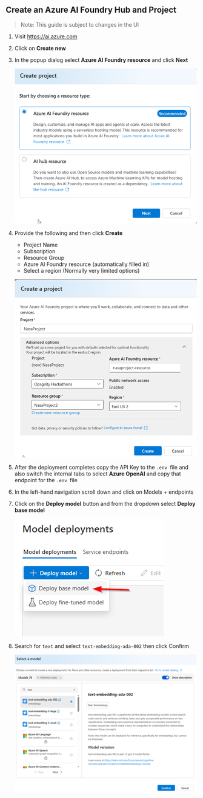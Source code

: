 
    
    
## Create an Azure AI Foundry Hub and Project
>Note: This guide is subject to changes in the UI
1. Visit https://ai.azure.com
1. Click on **Create new**
1. In the popup dialog select **Azure AI Foundry resource** and click **Next**

    ![foundry](assets/foundry.png)
    
1. Provide the following and then click **Create**
    * Project Name
    * Subscription
    * Resource Group
    * Azure AI Foundry resource (automatically filled in)
    * Select a region (Normally very limited options)
    
    ![creaproject](assets/creaproject.png)

1. After the deployment completes copy the API Key to the `.env `file and also switch the internal tabs to select **Azure OpenAI** and copy that endpoint for the `.env `file

1. In the left-hand navigation scroll down and click on Models + endpoints

1. Click on the **Deploy model** button and from the dropdown select **Deploy base model**

    ![basemodel](assets/basemodel.png)
    
1. Search for `text` and select `text-embedding-ada-002` then click Confirm

    ![embedding](assets/embedding.png)